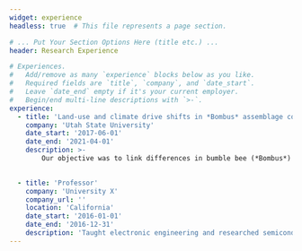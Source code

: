 ```yaml
---
widget: experience
headless: true  # This file represents a page section.

# ... Put Your Section Options Here (title etc.) ...
header: Research Experience

# Experiences.
#   Add/remove as many `experience` blocks below as you like.
#   Required fields are `title`, `company`, and `date_start`.
#   Leave `date_end` empty if it's your current employer.
#   Begin/end multi-line descriptions with `>-`.
experience:
  - title: 'Land-use and climate drive shifts in *Bombus* assemblage composition'
    company: 'Utah State University'
    date_start: '2017-06-01'
    date_end: '2021-04-01'
    description: >-
        Our objective was to link differences in bumble bee (*Bombus*) diversity to landscape composition and climate in agroecosystems in order to understand their co-occurring effects. 

        
  - title: 'Professor'
    company: 'University X'
    company_url: ''
    location: 'California'
    date_start: '2016-01-01'
    date_end: '2016-12-31'
    description: 'Taught electronic engineering and researched semiconductor physics.'
---
```

